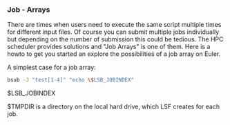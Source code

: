 ### Job - Arrays

There are times when users need to execute the same script multiple times for different input files. Of course you can submit multiple jobs individually but depending on the number of submission this could be tedious. The HPC scheduler provides solutions and "Job Arrays" is one of them. Here is a howto to get you started an explore the possibilities of a job array on Euler. 

A simplest case for a job array:

```bash
bsub -J "test[1-4]" "echo \$LSB_JOBINDEX"
```



$LSB_JOBINDEX


$TMPDIR is a directory on the local hard drive, which LSF creates for each job. 
